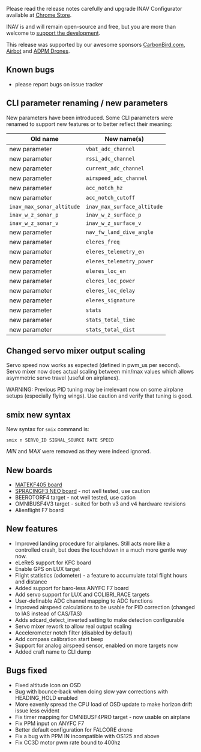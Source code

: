 Please read the release notes carefully and upgrade INAV Configurator available at [Chrome Store](https://chrome.google.com/webstore/detail/inav-configurator/fmaidjmgkdkpafmbnmigkpdnpdhopgel).

INAV is and will remain open-source and free, but you are more than welcome to [support the development](https://inavflight.github.io/supporting-inav/). 

This release was supported by our awesome sponsors [CarbonBird.com](http://www.CarbonBird.com), [Airbot](http://shop.myairbot.com/) and [ADPM Drones](http://www.adpm.pro/).

## Known bugs

- please report bugs on issue tracker

## CLI parameter renaming / new parameters

New parameters have been introduced. Some CLI parameters were renamed to support new features or to better reflect their meaning:

| Old name               | New name(s)                                                    |
|------------------------|----------------------------------------------------------------|
| new parameter  | `vbat_adc_channel`                                      |
| new parameter  | `rssi_adc_channel`                                      |
| new parameter  | `current_adc_channel`                                      |
| new parameter  | `airspeed_adc_channel`                                      |
| new parameter  | `acc_notch_hz`                                      |
| new parameter  | `acc_notch_cutoff`                                      |
| `inav_max_sonar_altitude` | `inav_max_surface_altitude`                                      |
| `inav_w_z_sonar_p` | `inav_w_z_surface_p`                                      |
| `inav_w_z_sonar_v` | `inav_w_z_surface_v`                                      |
| new parameter  | `nav_fw_land_dive_angle`                                      |
| new parameter  | `eleres_freq`                                      |
| new parameter  | `eleres_telemetry_en`                                      |
| new parameter  | `eleres_telemetry_power`                                      |
| new parameter  | `eleres_loc_en`                                      |
| new parameter  | `eleres_loc_power`                                      |
| new parameter  | `eleres_loc_delay`                                      |
| new parameter  | `eleres_signature`                                      |
| new parameter  | `stats`                                      |
| new parameter  | `stats_total_time`                                      |
| new parameter  | `stats_total_dist`                                      |

## Changed servo mixer output scaling

Servo speed now works as expected (defined in pwm_us per second). Servo mixer now does actual scaling between min/max values which allows asymmetric servo travel (useful on airplanes).

WARNING: Previous PID tuning may be irrelevant now on some airplane setups (especially flying wings). Use caution and verify that tuning is good.

## smix new syntax

New syntax for `smix` command is:

`smix n SERVO_ID SIGNAL_SOURCE RATE SPEED`

_MIN_ and _MAX_ were removed as they were indeed ignored.

## New boards

- [MATEKF405 board](http://www.mateksys.com/?portfolio=f405-osd)
- [SPRACINGF3 NEO board](http://seriouslypro.com/spracingf3neo) - not well tested, use caution
- BEEROTORF4 target - not well tested, use cation
- OMNIBUSF4V3 target - suited for both v3 and v4 hardware revisions
- Alienflight F7 board


## New features

- Improved landing procedure for airplanes. Still acts more like a controlled crash, but does the touchdown in a much more gentle way now.
- eLeReS support for KFC board
- Enable GPS on LUX target
- Flight statistics (odometer) - a feature to accumulate total flight hours and distance
- Added support for baro-less ANYFC F7 board
- Add servo support for LUX and COLIBRI_RACE targets
- User-definable ADC channel mapping to ADC functions
- Improved airspeed calculations to be usable for PID correction (changed to IAS instead of CAS/TAS)
- Adds sdcard_detect_inverted setting to make detection configurable
- Servo mixer rework to allow real output scaling
- Accelerometer notch filter (disabled by default)
- Add compass calibration start beep
- Support for analog airspeed sensor, enabled on more targets now
- Added craft name to CLI dump

## Bugs fixed

- Fixed altitude icon on OSD
- Bug with bounce-back when doing slow yaw corrections with HEADING_HOLD enabled
- More eavenly spread the CPU load of OSD update to make horizon drift issue less evident
- Fix timer mapping for OMNIBUSF4PRO target - now usable on airplane
- Fix PPM input on ANYFC F7
- Better default configuration for FALCORE drone
- Fix a bug with PPM IN incompatible with OS125 and above
- Fix CC3D motor pwm rate bound to 400hz